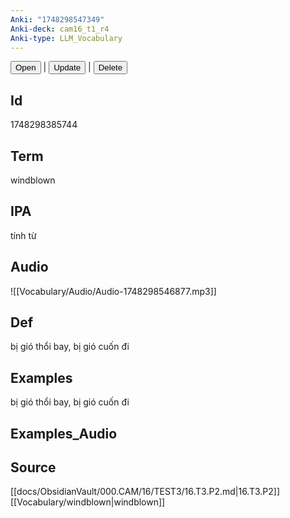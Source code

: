 ```yaml
---
Anki: "1748298547349"
Anki-deck: cam16_t1_r4
Anki-type: LLM_Vocabulary
---
```

<button class="anki-btn-open">Open</button> | <button class="anki-btn-update">Update</button> | <button class="anki-btn-delete">Delete</button>

## Id
 1748298385744
## Term
windblown
## IPA
tính từ

## Audio
![[Vocabulary/Audio/Audio-1748298546877.mp3]]
## Def
bị gió thổi bay, bị gió cuốn đi
## Examples
bị gió thổi bay, bị gió cuốn đi
## Examples_Audio

## Source
 [[docs/ObsidianVault/000.CAM/16/TEST3/16.T3.P2.md|16.T3.P2]]
[[Vocabulary/windblown|windblown]]